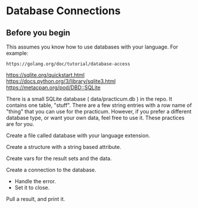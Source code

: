 # Database Connections

## Before you begin

This assumes you know how to use databases with your language. For example:

	https://golang.org/doc/tutorial/database-access
  https://sqlite.org/quickstart.html
  https://docs.python.org/3/library/sqlite3.html
  https://metacpan.org/pod/DBD::SQLite

There is a small SQLite database ( data/practicum.db ) in the repo. It contains one table, "stuff".
There are a few string entries with a row name of "thing" that you can use for the practicum. 
However, if you prefer a different database type, or want your own data, feel free to use it. 
These practices are for you.



Create a file called database with your language extension.

Create a structure with a string based attribute.

Create vars for the result sets and the data.

Create a connection to the database.
- Handle the error.
- Set it to close.

Pull a result, and print it.

